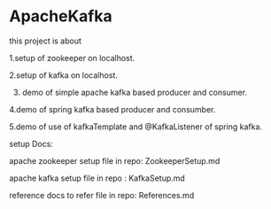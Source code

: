 # ApacheKafka
this project is about 

1.setup of zookeeper on localhost.

2.setup of kafka on localhost.

3. demo of simple apache kafka based producer and consumer.

4.demo of spring kafka based producer and consumber.

5.demo of use of kafkaTemplate and @KafkaListener of spring kafka.

setup Docs:

apache zookeeper setup file in repo: ZookeeperSetup.md

apache kafka setup file in repo : KafkaSetup.md

reference docs to refer file in repo: References.md


